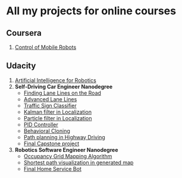 # All my projects for online courses

## Coursera

1. [Control of Mobile Robots](Coursera__Control_of_mobile_robots)

## Udacity

1. [Artificial Intelligence for Robotics](Udacity__Artificial_Intelligence_for_Robotics/udacity_Runaway-Robot)
2. <b>Self-Driving Car Engineer Nanodegree</b>
   - [Finding Lane Lines on the Road](Udacity__Self-Driving_Car_Engineer_Nanodegree/Finding-Lane-Lines-on-the-Road)
   - [Advanced Lane Lines](Udacity__Self-Driving_Car_Engineer_Nanodegree/Advanced-Lane-Lines)
   - [Traffic Sign Classifier](Udacity__Self-Driving_Car_Engineer_Nanodegree/Traffic-Sign-Classifier)
   - [Kalman filter in Localization](Udacity__Self-Driving_Car_Engineer_Nanodegree/Sensor-Fusion-Project)
   - [Particle filter in Localization](Udacity__Self-Driving_Car_Engineer_Nanodegree/Kidnapped-Vehicle)
   - [PID Controller](Udacity__Self-Driving_Car_Engineer_Nanodegree/PID-Controller)
   - [Behavioral Cloning](Udacity__Self-Driving_Car_Engineer_Nanodegree/Project-Behavioral-Cloning)
   - [Path planning in Highway Driving](Udacity__Self-Driving_Car_Engineer_Nanodegree/Highway-Driving)
   - [Final Capstone project](Udacity__Self-Driving_Car_Engineer_Nanodegree/CarND-Capstone-master)
3. <b>Robotics Software Engineer Nanodegree</b>
   - [Occupancy Grid Mapping Algorithm](Udacity__Robotics_Software_Engineer_Nanodegree/RoboND-OccupancyGridMappingAlgorithm)
   - [Shortest path visualization in generated map](Udacity__Robotics_Software_Engineer_Nanodegree/RoboND-A-Visualization)
   - [Final Home Service Bot](Udacity__Robotics_Software_Engineer_Nanodegree/homeServiceBot)

